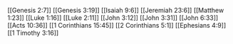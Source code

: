 [[Genesis 2:7]]
[[Genesis 3:19]]
[[Isaiah 9:6]]
[[Jeremiah 23:6]]
[[Matthew 1:23]]
[[Luke 1:16]]
[[Luke 2:11]]
[[John 3:12]]
[[John 3:31]]
[[John 6:33]]
[[Acts 10:36]]
[[1 Corinthians 15:45]]
[[2 Corinthians 5:1]]
[[Ephesians 4:9]]
[[1 Timothy 3:16]]
